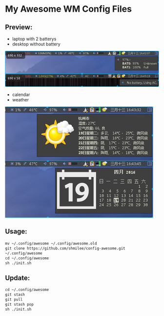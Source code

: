My Awesome WM Config Files
==========================

Preview:
--------

* laptop with 2 batterys
* desktop without battery

![bat](https://raw.githubusercontent.com/shmilee/config-awesome/master/preview/bat.jpg)

* calendar
* weather

![cal-weather](https://raw.githubusercontent.com/shmilee/config-awesome/master/preview/cal-weather.jpg)

Usage:
------

```
mv ~/.config/awesome ~/.config/awesome.old
git clone https://github.com/shmilee/config-awesome.git ~/.config/awesome
cd ~/.config/awesome
sh ./init.sh
```

Update:
-------

```
cd ~/.config/awesome
git stash
git pull
git stash pop
sh ./init.sh
```
